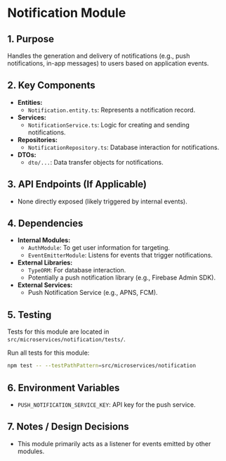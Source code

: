 # Notification Module

## 1. Purpose

Handles the generation and delivery of notifications (e.g., push notifications, in-app messages) to users based on application events.

## 2. Key Components

<!-- TODO: Populate with actual components -->
- **Entities:**
  - `Notification.entity.ts`: Represents a notification record.
- **Services:**
  - `NotificationService.ts`: Logic for creating and sending notifications.
- **Repositories:**
  - `NotificationRepository.ts`: Database interaction for notifications.
- **DTOs:**
  - `dto/...`: Data transfer objects for notifications.

## 3. API Endpoints (If Applicable)

<!-- TODO: Add endpoints if any are directly exposed -->
- None directly exposed (likely triggered by internal events).

## 4. Dependencies

- **Internal Modules:**
  - `AuthModule`: To get user information for targeting.
  - `EventEmitterModule`: Listens for events that trigger notifications.
- **External Libraries:**
  - `TypeORM`: For database interaction.
  - Potentially a push notification library (e.g., Firebase Admin SDK).
- **External Services:**
  - Push Notification Service (e.g., APNS, FCM).

## 5. Testing

Tests for this module are located in `src/microservices/notification/tests/`.

Run all tests for this module:
```bash
npm test -- --testPathPattern=src/microservices/notification
```

## 6. Environment Variables

<!-- TODO: Add specific env vars -->
- `PUSH_NOTIFICATION_SERVICE_KEY`: API key for the push service.

## 7. Notes / Design Decisions

- This module primarily acts as a listener for events emitted by other modules. 